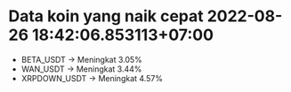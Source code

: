 # Data koin yang naik cepat 2022-08-26 18:42:06.853113+07:00

* BETA_USDT -> Meningkat 3.05%
* WAN_USDT -> Meningkat 3.44%
* XRPDOWN_USDT -> Meningkat 4.57%

